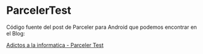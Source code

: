 # ParcelerTest
Código fuente del post de Parceler para Android que podemos encontrar en el Blog:

[Adictos a la informatica - Parceler Test](http://adictosalainformatica.com/blog/?p=1097)
